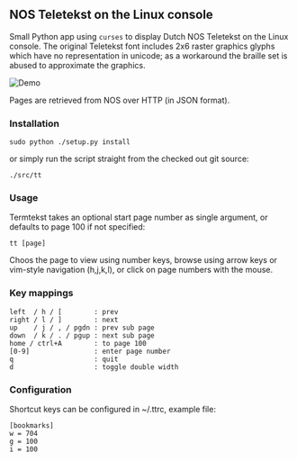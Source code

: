 
## NOS Teletekst on the Linux console

Small Python app using `curses` to display Dutch NOS Teletekst on the Linux
console. The original Teletekst font includes 2x6 raster graphics glyphs which
have no representation in unicode; as a workaround the braille set is abused to
approximate the graphics.

![Demo](/tt.png)

Pages are retrieved from NOS over HTTP (in JSON format).


### Installation

```
sudo python ./setup.py install
```

or simply run the script straight from the checked out git source:

```
./src/tt
```

### Usage

Termtekst takes an optional start page number as single argument, or defaults to page 100 if not specified:

```
tt [page]
```

Choos the page to view using number keys, browse using arrow keys or vim-style navigation (h,j,k,l), or click
on page numbers with the mouse.

### Key mappings

````
left  / h / [        : prev
right / l / ]        : next
up    / j / , / pgdn : prev sub page
down  / k / . / pgup : next sub page
home / ctrl+A        : to page 100
[0-9]                : enter page number
q                    : quit
d                    : toggle double width
````

### Configuration

Shortcut keys can be configured in ~/.ttrc, example file:

````
[bookmarks]
w = 704
g = 100
i = 100
````


